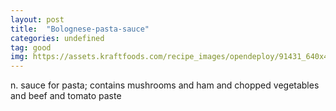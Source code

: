 ```yaml
---
layout: post
title:  "Bolognese-pasta-sauce"
categories: undefined
tag: good
img: https://assets.kraftfoods.com/recipe_images/opendeploy/91431_640x428.jpg
---
```

<DIV style="MARGIN: 0px 0px 5px">
<DIV style="MARGIN: 4px 0px">
<DIV style="MARGIN: 4px 0px"><SPAN>n.</SPAN> <SPAN>sauce for pasta; contains mushrooms and ham and chopped vegetables and beef and tomato paste</SPAN></DIV></DIV></DIV>